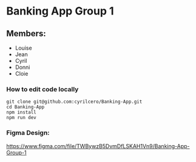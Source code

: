 # Banking App Group 1

## Members:
- Louise
- Jean
- Cyril
- Donni
- Cloie

### How to edit code locally

```
git clone git@github.com:cyrilcero/Banking-App.git
cd Banking-App
npm install
npm run dev
```

### Figma Design: 

https://www.figma.com/file/TWBywzB5DvmDfLSKAH1Vn9/Banking-App-Group-1